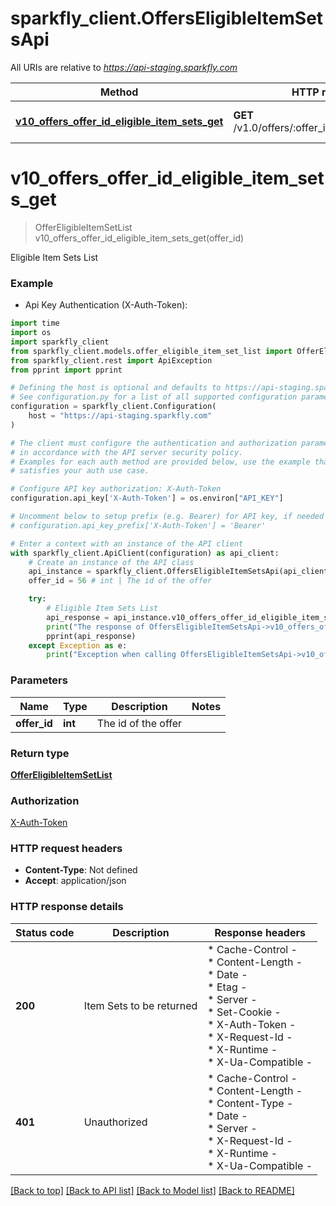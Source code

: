 # sparkfly_client.OffersEligibleItemSetsApi

All URIs are relative to *https://api-staging.sparkfly.com*

Method | HTTP request | Description
------------- | ------------- | -------------
[**v10_offers_offer_id_eligible_item_sets_get**](OffersEligibleItemSetsApi.md#v10_offers_offer_id_eligible_item_sets_get) | **GET** /v1.0/offers/:offer_id/eligible_item_sets | Eligible Item Sets List


# **v10_offers_offer_id_eligible_item_sets_get**
> OfferEligibleItemSetList v10_offers_offer_id_eligible_item_sets_get(offer_id)

Eligible Item Sets List

### Example

* Api Key Authentication (X-Auth-Token):
```python
import time
import os
import sparkfly_client
from sparkfly_client.models.offer_eligible_item_set_list import OfferEligibleItemSetList
from sparkfly_client.rest import ApiException
from pprint import pprint

# Defining the host is optional and defaults to https://api-staging.sparkfly.com
# See configuration.py for a list of all supported configuration parameters.
configuration = sparkfly_client.Configuration(
    host = "https://api-staging.sparkfly.com"
)

# The client must configure the authentication and authorization parameters
# in accordance with the API server security policy.
# Examples for each auth method are provided below, use the example that
# satisfies your auth use case.

# Configure API key authorization: X-Auth-Token
configuration.api_key['X-Auth-Token'] = os.environ["API_KEY"]

# Uncomment below to setup prefix (e.g. Bearer) for API key, if needed
# configuration.api_key_prefix['X-Auth-Token'] = 'Bearer'

# Enter a context with an instance of the API client
with sparkfly_client.ApiClient(configuration) as api_client:
    # Create an instance of the API class
    api_instance = sparkfly_client.OffersEligibleItemSetsApi(api_client)
    offer_id = 56 # int | The id of the offer

    try:
        # Eligible Item Sets List
        api_response = api_instance.v10_offers_offer_id_eligible_item_sets_get(offer_id)
        print("The response of OffersEligibleItemSetsApi->v10_offers_offer_id_eligible_item_sets_get:\n")
        pprint(api_response)
    except Exception as e:
        print("Exception when calling OffersEligibleItemSetsApi->v10_offers_offer_id_eligible_item_sets_get: %s\n" % e)
```



### Parameters

Name | Type | Description  | Notes
------------- | ------------- | ------------- | -------------
 **offer_id** | **int**| The id of the offer | 

### Return type

[**OfferEligibleItemSetList**](OfferEligibleItemSetList.md)

### Authorization

[X-Auth-Token](../README.md#X-Auth-Token)

### HTTP request headers

 - **Content-Type**: Not defined
 - **Accept**: application/json

### HTTP response details
| Status code | Description | Response headers |
|-------------|-------------|------------------|
**200** | Item Sets to be returned |  * Cache-Control -  <br>  * Content-Length -  <br>  * Date -  <br>  * Etag -  <br>  * Server -  <br>  * Set-Cookie -  <br>  * X-Auth-Token -  <br>  * X-Request-Id -  <br>  * X-Runtime -  <br>  * X-Ua-Compatible -  <br>  |
**401** | Unauthorized |  * Cache-Control -  <br>  * Content-Length -  <br>  * Content-Type -  <br>  * Date -  <br>  * Server -  <br>  * X-Request-Id -  <br>  * X-Runtime -  <br>  * X-Ua-Compatible -  <br>  |

[[Back to top]](#) [[Back to API list]](../README.md#documentation-for-api-endpoints) [[Back to Model list]](../README.md#documentation-for-models) [[Back to README]](../README.md)

